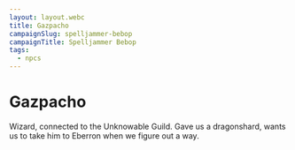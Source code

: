 ```yaml
---
layout: layout.webc
title: Gazpacho
campaignSlug: spelljammer-bebop
campaignTitle: Spelljammer Bebop
tags:
  - npcs
---
```

# Gazpacho

Wizard, connected to the Unknowable Guild. Gave us a dragonshard, wants us to take him to Eberron when we figure out a way.
